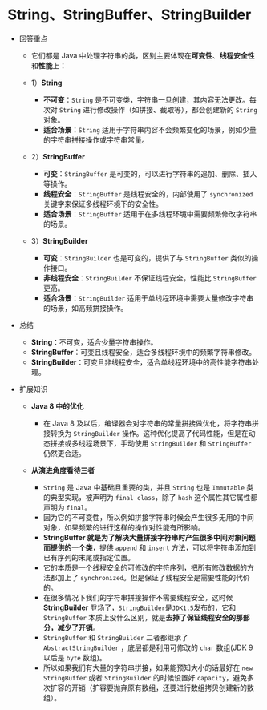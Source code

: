 # String、StringBuffer、StringBuilder

* 回答重点

  * 它们都是 Java 中处理字符串的类，区别主要体现在**可变性**、**线程安全性**和**性能**上：
  * 1）**String**

    * **不可变**：`String` 是不可变类，字符串一旦创建，其内容无法更改。每次对 `String` 进行修改操作（如拼接、截取等），都会创建新的 `String` 对象。
    * **适合场景**：`String` 适用于字符串内容不会频繁变化的场景，例如少量的字符串拼接操作或字符串常量。
  * 2）**StringBuffer**

    * **可变**：`StringBuffer` 是可变的，可以进行字符串的追加、删除、插入等操作。
    * **线程安全**：`StringBuffer` 是线程安全的，内部使用了 `synchronized` 关键字来保证多线程环境下的安全性。
    * **适合场景**：`StringBuffer` 适用于在多线程环境中需要频繁修改字符串的场景。
  * 3）**StringBuilder**

    * **可变**：`StringBuilder` 也是可变的，提供了与 `StringBuffer` 类似的操作接口。
    * **非线程安全**：`StringBuilder` 不保证线程安全，性能比 `StringBuffer` 更高。
    * **适合场景**：`StringBuilder` 适用于单线程环境中需要大量修改字符串的场景，如高频拼接操作。
* 总结

  * **String**：不可变，适合少量字符串操作。
  * **StringBuffer**：可变且线程安全，适合多线程环境中的频繁字符串修改。
  * **StringBuilder**：可变且非线程安全，适合单线程环境中的高性能字符串处理。
* 扩展知识

  * **Java 8 中的优化**

    * 在 Java 8 及以后，编译器会对字符串的常量拼接做优化，将字符串拼接转换为 `StringBuilder` 操作。这种优化提高了代码性能，但是在动态拼接或多线程场景下，手动使用 `StringBuilder` 和 `StringBuffer` 仍然更合适。
  * **从演进角度看待三者**

    * `String` 是 Java 中基础且重要的类，并且 `String` 也是 `Immutable` 类的典型实现，被声明为 `final class`，除了 `hash` 这个属性其它属性都声明为 `final`。
    * 因为它的不可变性，所以例如拼接字符串时候会产生很多无用的中间对象，如果频繁的进行这样的操作对性能有所影响。
    * **StringBuffer 就是为了解决大量拼接字符串时产生很多中间对象问题而提供的一个类**，提供 `append` 和 `insert` 方法，可以将字符串添加到已有序列的末尾或指定位置。
    * 它的本质是一个线程安全的可修改的字符序列，把所有修改数据的方法都加上了 `synchronized`。但是保证了线程安全是需要性能的代价的。
    * 在很多情况下我们的字符串拼接操作不需要线程安全，这时候 **StringBuilder** 登场了，`StringBuilder`是`JDK1.5`发布的，它和 `StringBuffer` 本质上没什么区别，就是**去掉了保证线程安全的那部分，减少了开销**。
    * `StringBuffer` 和 `StringBuilder` 二者都继承了 `AbstractStringBuilder` ，底层都是利用可修改的 `char` 数组(JDK 9 以后是 `byte` 数组)。
    * 所以如果我们有大量的字符串拼接，如果能预知大小的话最好在 `new StringBuffer` 或者 `StringBuilder` 的时候设置好 `capacity`，避免多次扩容的开销（扩容要抛弃原有数组，还要进行数组拷贝创建新的数组）。
